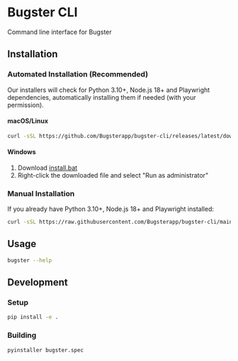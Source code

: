 # Bugster CLI

Command line interface for Bugster

## Installation

### Automated Installation (Recommended)

Our installers will check for Python 3.10+, Node.js 18+ and Playwright dependencies, automatically installing them if needed (with your permission).

#### macOS/Linux

```bash
curl -sSL https://github.com/Bugsterapp/bugster-cli/releases/latest/download/install.sh | bash -s -- -y
```

#### Windows

1. Download [install.bat](https://github.com/Bugsterapp/bugster-cli/releases/latest/download/install.bat)
2. Right-click the downloaded file and select "Run as administrator"

### Manual Installation

If you already have Python 3.10+, Node.js 18+ and Playwright installed:

```bash
curl -sSL https://raw.githubusercontent.com/Bugsterapp/bugster-cli/main/scripts/install.py | python3
```

## Usage

```bash
bugster --help
```

## Development

### Setup

```bash
pip install -e .
```

### Building

```bash
pyinstaller bugster.spec
```
